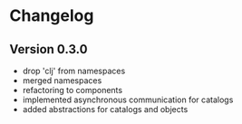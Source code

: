 Changelog
=========

Version 0.3.0
-------------
* drop 'clj' from namespaces
* merged namespaces 
* refactoring to components
* implemented asynchronous communication for catalogs
* added abstractions for catalogs and objects

